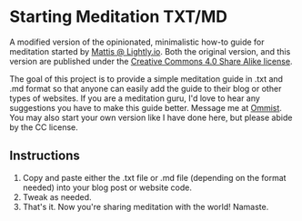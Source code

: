 # Starting Meditation TXT/MD

A modified version of the opinionated, minimalistic how-to guide for meditation started by [Mattis @ Lightly.io](https://github.com/lightly-io/starting-meditation). Both the original version, and this version are published under the [Creative Commons 4.0 Share Alike license](https://creativecommons.org/licenses/by-sa/4.0/).

The goal of this project is to provide a simple meditation guide in .txt and .md format so that anyone can easily add the guide to their blog or other types of websites. If you are a meditation guru, I'd love to hear any suggestions you have to make this guide better. Message me at [Ommist](https://omm.ist). You may also start your own version like I have done here, but please abide by the CC license.

## Instructions

1. Copy and paste either the .txt file or .md file (depending on the format needed) into your blog post or website code. 
2. Tweak as needed.
3. That's it. Now you're sharing meditation with the world! Namaste.
